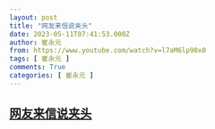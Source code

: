 ```yaml
---
layout: post
title: "网友来信说夹头"
date: 2023-05-11T07:41:53.000Z
author: 崔永元
from: https://www.youtube.com/watch?v=l7aM6lp90x0
tags: [ 崔永元 ]
comments: True
categories: [ 崔永元 ]
---
```

<!--1683790913000-->
[网友来信说夹头](https://www.youtube.com/watch?v=l7aM6lp90x0)
------

<div>

</div>
